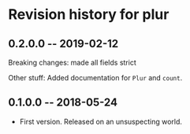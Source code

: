 # Revision history for plur

## 0.2.0.0 -- 2019-02-12

Breaking changes: made all fields strict

Other stuff: Added documentation for `Plur` and `count`.

## 0.1.0.0 -- 2018-05-24

* First version. Released on an unsuspecting world.
